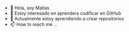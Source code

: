 - 👋 Hola, soy Matías
- 👀 Estoy interesado en aprendera codificar en GitHub
- 🌱 Actualmente estoy aprendiendo a crear repositorios
- 📫 How to reach me ...

<!---
BondageHead/BondageHead is a ✨ special ✨ repository because its `README.md` (this file) appears on your GitHub profile.
You can click the Preview link to take a look at your changes.
--->
